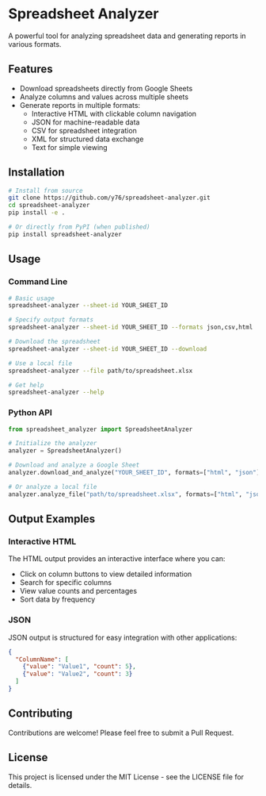 # Spreadsheet Analyzer

A powerful tool for analyzing spreadsheet data and generating reports in various formats.

## Features

- Download spreadsheets directly from Google Sheets
- Analyze columns and values across multiple sheets
- Generate reports in multiple formats:
  - Interactive HTML with clickable column navigation
  - JSON for machine-readable data
  - CSV for spreadsheet integration
  - XML for structured data exchange
  - Text for simple viewing

## Installation

```bash
# Install from source
git clone https://github.com/y76/spreadsheet-analyzer.git
cd spreadsheet-analyzer
pip install -e .

# Or directly from PyPI (when published)
pip install spreadsheet-analyzer
```

## Usage

### Command Line

```bash
# Basic usage
spreadsheet-analyzer --sheet-id YOUR_SHEET_ID

# Specify output formats
spreadsheet-analyzer --sheet-id YOUR_SHEET_ID --formats json,csv,html

# Download the spreadsheet
spreadsheet-analyzer --sheet-id YOUR_SHEET_ID --download

# Use a local file
spreadsheet-analyzer --file path/to/spreadsheet.xlsx

# Get help
spreadsheet-analyzer --help
```

### Python API

```python
from spreadsheet_analyzer import SpreadsheetAnalyzer

# Initialize the analyzer
analyzer = SpreadsheetAnalyzer()

# Download and analyze a Google Sheet
analyzer.download_and_analyze("YOUR_SHEET_ID", formats=["html", "json"])

# Or analyze a local file
analyzer.analyze_file("path/to/spreadsheet.xlsx", formats=["html", "json"])
```

## Output Examples

### Interactive HTML

The HTML output provides an interactive interface where you can:
- Click on column buttons to view detailed information
- Search for specific columns
- View value counts and percentages
- Sort data by frequency

### JSON

JSON output is structured for easy integration with other applications:

```json
{
  "ColumnName": [
    {"value": "Value1", "count": 5},
    {"value": "Value2", "count": 3}
  ]
}
```

## Contributing

Contributions are welcome! Please feel free to submit a Pull Request.

## License

This project is licensed under the MIT License - see the LICENSE file for details.
